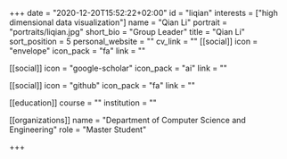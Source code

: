 +++
date = "2020-12-20T15:52:22+02:00"
id = "liqian"
interests = ["high dimensional data visualization"]
name = "Qian Li"
portrait = "portraits/liqian.jpg"
short_bio = "Group Leader"
title = "Qian Li"
sort_position = 5
personal_website = ""
cv_link = ""
[[social]]
    icon = "envelope"
    icon_pack = "fa"
    link = ""

[[social]]
    icon = "google-scholar"
    icon_pack = "ai"
    link = ""

[[social]]
    icon = "github"
    icon_pack = "fa"
    link = ""

[[education]]
    course = ""
    institution = ""
 

[[organizations]]
    name = "Department of Computer Science and Engineering"
    role = "Master Student"

+++
